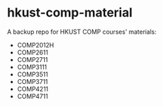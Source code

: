 # hkust-comp-material

A backup repo for HKUST COMP courses' materials:
- COMP2012H
- COMP2611
- COMP2711
- COMP3111
- COMP3511
- COMP3711
- COMP4211
- COMP4711
